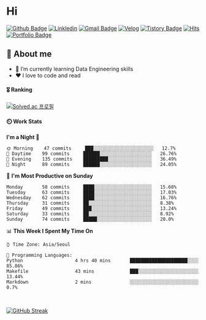 
# Hi

[![Github Badge](https://img.shields.io/badge/-qsdcfd-grey?style=flat&logo=github&logoColor=white&link=https://github.com/qsdcfd/)](https://www.github.com/qsdcfd/) 
[![Linkledin](https://img.shields.io/badge/Linkledin-blue?style=flat&logoColor=white)](https://www.linkedin.com/in/%EC%84%B8%ED%98%84-%EC%9D%B4-b35aa8241/)
[![Gmail Badge](https://img.shields.io/badge/-leesehyun01@gmail.com-c14438?style=flat&logo=Gmail&logoColor=white&link=mailto:devcseo@gmail.com)](mailto:leesehyun01@gmail.com) 
[![Velog](https://img.shields.io/badge/Velog-orange?style=flat&logoColor=white)](https://velog.io/@qsdcfd/)
[![Tistory Badge](https://img.shields.io/badge/Tech%20Blog-yellow?style=flat&logoColor=white)](https://tpgus343.tistory.com/)
[![Hits](https://hits.seeyoufarm.com/api/count/incr/badge.svg?url=https%3A%2F%2Fgithub.com%2Fgjbae1212%2Fhit-counter&count_bg=%2379C83D&title_bg=%23555555&icon=&icon_color=%23E7E7E7&title=visited&edge_flat=false)](https://github.com/qsdcfd)
[![Portfolio Badge](https://img.shields.io/badge/portfolio-web-blue?style=flat&link=https://github.com/qsdcfd/)](https://github.com/qsdcfd/)  

## 💬 About me
- 🌱 I’m currently learning Data Engineering skills
- ❤️ I love to code and read
<!-- - ⚡ Fun fact: I can sleep more than 12 hours straight -->

#### 🎖️ Ranking
[![Solved.ac 프로필](http://mazassumnida.wtf/api/v2/generate_badge?boj=tpgus343)](https://www.acmicpc.net/user/tpgus343)

#### ⏲️ Work Stats
<!-- [![veggie's wakatime stats](https://github-readme-stats.vercel.app/api/wakatime?username=qsdcfd)](https://wakatime.com/@qsdcfd) 

<!--START_SECTION:waka-->
**I'm a Night 🦉** 

```text
🌞 Morning    47 commits     ███░░░░░░░░░░░░░░░░░░░░░░   12.7% 
🌆 Daytime    99 commits     ██████░░░░░░░░░░░░░░░░░░░   26.76% 
🌃 Evening    135 commits    █████████░░░░░░░░░░░░░░░░   36.49% 
🌙 Night      89 commits     ██████░░░░░░░░░░░░░░░░░░░   24.05%

```
📅 **I'm Most Productive on Sunday** 

```text
Monday       58 commits     ████░░░░░░░░░░░░░░░░░░░░░   15.68% 
Tuesday      63 commits     ████░░░░░░░░░░░░░░░░░░░░░   17.03% 
Wednesday    62 commits     ████░░░░░░░░░░░░░░░░░░░░░   16.76% 
Thursday     31 commits     ██░░░░░░░░░░░░░░░░░░░░░░░   8.38% 
Friday       49 commits     ███░░░░░░░░░░░░░░░░░░░░░░   13.24% 
Saturday     33 commits     ██░░░░░░░░░░░░░░░░░░░░░░░   8.92% 
Sunday       74 commits     █████░░░░░░░░░░░░░░░░░░░░   20.0%

```


📊 **This Week I Spent My Time On** 

```text
⌚︎ Time Zone: Asia/Seoul

💬 Programming Languages: 
Python                   4 hrs 40 mins       █████████████████████░░░░   85.86% 
Makefile                 43 mins             ███░░░░░░░░░░░░░░░░░░░░░░   13.44% 
Markdown                 2 mins              ░░░░░░░░░░░░░░░░░░░░░░░░░   0.7%

```


<!--END_SECTION:waka-->


<!--
**veggie-garden/veggie-garden** is a ✨ _special_ ✨ repository because its `README.md` (this file) appears on your GitHub profile.

Here are some ideas to get you started:

- 🔭 I’m currently working on ...
- 🌱 I’m currently learning ...
- 👯 I’m looking to collaborate on ...
- 🤔 I’m looking for help with ...
- 💬 Ask me about ...
- 📫 How to reach me: ...
- 😄 Pronouns: ...
- ⚡ Fun fact: ...
-->

<br>

[![GitHub Streak](https://streak-stats.demolab.com?user=qsdcfd&theme=dark&hide_border=true)](https://git.io/streak-stats)





